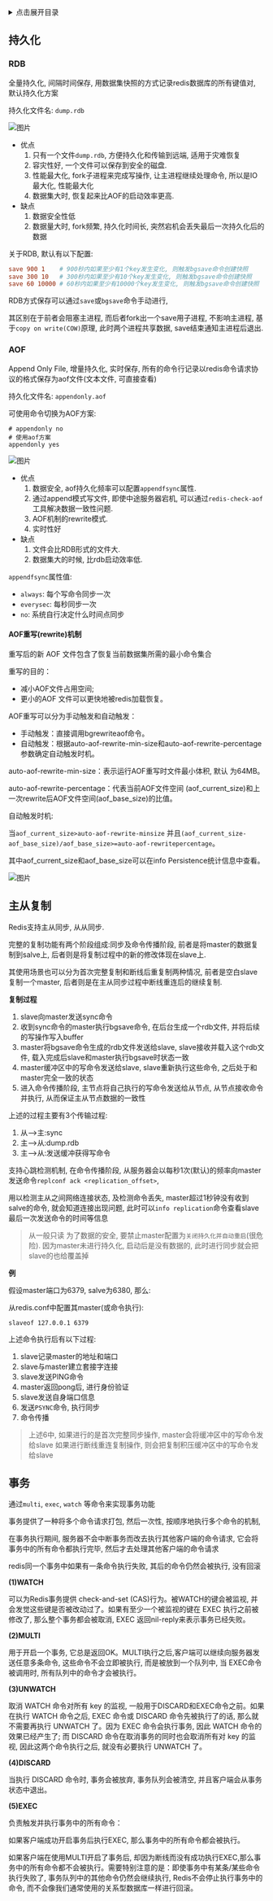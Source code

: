 <details>
<summary>点击展开目录</summary>
<!-- TOC -->

- [持久化](#持久化)
    - [RDB](#rdb)
    - [AOF](#aof)
        - [AOF重写(rewrite)机制](#aof重写rewrite机制)
- [主从复制](#主从复制)
- [事务](#事务)

<!-- /TOC -->
</details>

## 持久化

### RDB

全量持久化, 间隔时间保存, 用数据集快照的方式记录redis数据库的所有键值对, 默认持久化方案

持久化文件名: `dump.rdb`

![图片](https://mmbiz.qpic.cn/mmbiz_png/RXvHpViaz3EpJsNDlOOE3icg6FvGqU9P1IgYleic3uwB5l3LwOKzxaBMGz3yFjoQKiaXZHYHVBgkTBicIpgHsmQnd7A/640?wx_fmt=png&tp=webp&wxfrom=5&wx_lazy=1&wx_co=1)

* 优点
    1. 只有一个文件`dump.rdb`, 方便持久化和传输到远端, 适用于灾难恢复
    2. 容灾性好, 一个文件可以保存到安全的磁盘.
    3. 性能最大化, fork子进程来完成写操作, 让主进程继续处理命令, 所以是IO最大化, 性能最大化
    4. 数据集大时, 恢复起来比AOF的启动效率更高.
* 缺点
    1. 数据安全性低
    2. 数据量大时, fork频繁, 持久化时间长, 突然宕机会丢失最后一次持久化后的数据

关于RDB, 默认有以下配置:
```conf
save 900 1    # 900秒内如果至少有1个key发生变化, 则触发bgsave命令创建快照
save 300 10   # 300秒内如果至少有10个key发生变化, 则触发bgsave命令创建快照
save 60 10000 # 60秒内如果至少有10000个key发生变化, 则触发bgsave命令创建快照
```

RDB方式保存可以通过`save`或`bgsave`命令手动进行,

其区别在于前者会阻塞主进程, 而后者fork出一个save用子进程, 不影响主进程, 基于`copy on write(COW)`原理, 此时两个进程共享数据, save结束通知主进程后退出.

### AOF

Append Only File, 增量持久化, 实时保存, 所有的命令行记录以redis命令请求协议的格式保存为aof文件(文本文件, 可直接查看)

持久化文件名: `appendonly.aof`

可使用命令切换为AOF方案:

```shell
# appendonly no
# 使用aof方案
appendonly yes
```

![图片](https://mmbiz.qpic.cn/mmbiz_png/RXvHpViaz3EpJsNDlOOE3icg6FvGqU9P1I9UxuPTKQl9artJGn6dmniauch2evP1BwzbvQ76rxiaPefeBic3cgXQg7A/640?wx_fmt=png&tp=webp&wxfrom=5&wx_lazy=1&wx_co=1)


* 优点
    1. 数据安全, aof持久化频率可以配置`appendfsync`属性.
    2. 通过append模式写文件, 即使中途服务器宕机, 可以通过`redis-check-aof`工具解决数据一致性问题.
    3. AOF机制的rewrite模式.
    4. 实时性好
* 缺点
    1. 文件会比RDB形式的文件大.
    2. 数据集大的时候, 比rdb启动效率低.

`appendfsync`属性值:

* `always`: 每个写命令同步一次
* `everysec`: 每秒同步一次
* `no`: 系统自行决定什么时间点同步

#### AOF重写(rewrite)机制

重写后的新 AOF 文件包含了恢复当前数据集所需的最小命令集合

重写的目的：

- 减小AOF文件占用空间; 
- 更小的AOF 文件可以更快地被redis加载恢复。

AOF重写可以分为手动触发和自动触发：

- 手动触发：直接调用bgrewriteaof命令。
- 自动触发：根据auto-aof-rewrite-min-size和auto-aof-rewrite-percentage参数确定自动触发时机。

auto-aof-rewrite-min-size：表示运行AOF重写时文件最小体积, 默认 为64MB。

auto-aof-rewrite-percentage：代表当前AOF文件空间 (aof_current_size)和上一次rewrite后AOF文件空间(aof_base_size)的比值。

自动触发时机:

当`aof_current_size>auto-aof-rewrite-minsize` 并且`(aof_current_size-aof_base_size)/aof_base_size>=auto-aof-rewritepercentage`。

其中aof_current_size和aof_base_size可以在info Persistence统计信息中查看。

![图片](https://mmbiz.qpic.cn/mmbiz_png/RXvHpViaz3EpJsNDlOOE3icg6FvGqU9P1IH8AGAz31jPWTcEMk5OVy3bep5OkTnYHldTSe3icS3B7vJpjs03pl9BQ/640?wx_fmt=png&tp=webp&wxfrom=5&wx_lazy=1&wx_co=1)

## 主从复制

Redis支持主从同步, 从从同步.

完整的复制功能有两个阶段组成:同步及命令传播阶段, 前者是将master的数据复制到salve上, 后者则是将复制过程中的新的修改体现在slave上.

其使用场景也可以分为首次完整复制和断线后重复制两种情况, 前者是空白slave复制一个master, 后者则是在主从同步过程中断线重连后的继续复制.

**复制过程**

1. slave向master发送sync命令
2. 收到sync命令的master执行bgsave命令, 在后台生成一个rdb文件, 并将后续的写操作写入buffer
3. master将bgsave命令生成的rdb文件发送给slave, slave接收并载入这个rdb文件, 载入完成后slave和master执行bgsave时状态一致
4. master缓冲区中的写命令发送给slave, slave重新执行这些命令, 之后处于和master完全一致的状态
5. 进入命令传播阶段, 主节点将自己执行的写命令发送给从节点, 从节点接收命令并执行, 从而保证主从节点数据的一致性

上述的过程主要有3个传输过程:

1. 从-->主:sync
2. 主-->从:dump.rdb
3. 主-->从:发送缓冲获得写命令

支持心跳检测机制, 在命令传播阶段, 从服务器会以每秒1次(默认)的频率向master发送命令`replconf ack <replication_offset>`,

用以检测主从之间网络连接状态, 及检测命令丢失, master超过1秒钟没有收到salve的命令, 就会知道连接出现问题, 此时可以`info replication`命令查看slave最后一次发送命令的时间等信息

> 从一般只读
> 为了数据的安全, 要禁止master配置为`关闭持久化并自动重启`(很危险).
> 因为master未进行持久化, 启动后是没有数据的, 此时进行同步就会把slave的也给覆盖掉

**例**

假设master端口为6379, salve为6380, 那么:

从redis.conf中配置其master(或命令执行):
```
slaveof 127.0.0.1 6379
```
上述命令执行后有以下过程:

1. slave记录master的地址和端口
2. slave与master建立套接字连接
3. slave发送PING命令
4. master返回pong后, 进行身份验证
5. slave发送自身端口信息
6. 发送`PSYNC`命令, 执行同步
7. 命令传播

> 上述6中, 如果进行的是首次完整同步操作, master会将缓冲区中的写命令发给slave
> 如果进行断线重连复制操作, 则会把复制积压缓冲区中的写命令发给slave

## 事务

通过`multi`, `exec`, `watch` 等命令来实现事务功能

事务提供了一种将多个命令请求打包, 然后一次性, 按顺序地执行多个命令的机制,

在事务执行期间, 服务器不会中断事务而改去执行其他客户端的命令请求, 它会将事务中的所有命令都执行完毕, 然后才去处理其他客户端的命令请求

redis同一个事务中如果有一条命令执行失败, 其后的命令仍然会被执行, 没有回滚

**(1)WATCH**

可以为Redis事务提供 check-and-set (CAS)行为。被WATCH的键会被监视, 并会发觉这些键是否被改动过了。如果有至少一个被监视的键在 EXEC 执行之前被修改了,  那么整个事务都会被取消,  EXEC 返回nil-reply来表示事务已经失败。

**(2)MULTI**

用于开启一个事务, 它总是返回OK。MULTI执行之后,客户端可以继续向服务器发送任意多条命令,  这些命令不会立即被执行, 而是被放到一个队列中, 当 EXEC命令被调用时,  所有队列中的命令才会被执行。

**(3)UNWATCH**

取消 WATCH 命令对所有 key 的监视, 一般用于DISCARD和EXEC命令之前。如果在执行 WATCH 命令之后,  EXEC 命令或 DISCARD 命令先被执行了的话, 那么就不需要再执行 UNWATCH 了。因为 EXEC 命令会执行事务, 因此 WATCH 命令的效果已经产生了; 而 DISCARD 命令在取消事务的同时也会取消所有对 key 的监视, 因此这两个命令执行之后, 就没有必要执行 UNWATCH 了。

**(4)DISCARD**

当执行 DISCARD 命令时,  事务会被放弃,  事务队列会被清空, 并且客户端会从事务状态中退出。

**(5)EXEC**

负责触发并执行事务中的所有命令：

如果客户端成功开启事务后执行EXEC, 那么事务中的所有命令都会被执行。

如果客户端在使用MULTI开启了事务后, 却因为断线而没有成功执行EXEC,那么事务中的所有命令都不会被执行。需要特别注意的是：即使事务中有某条/某些命令执行失败了, 事务队列中的其他命令仍然会继续执行, Redis不会停止执行事务中的命令, 而不会像我们通常使用的关系型数据库一样进行回滚。
